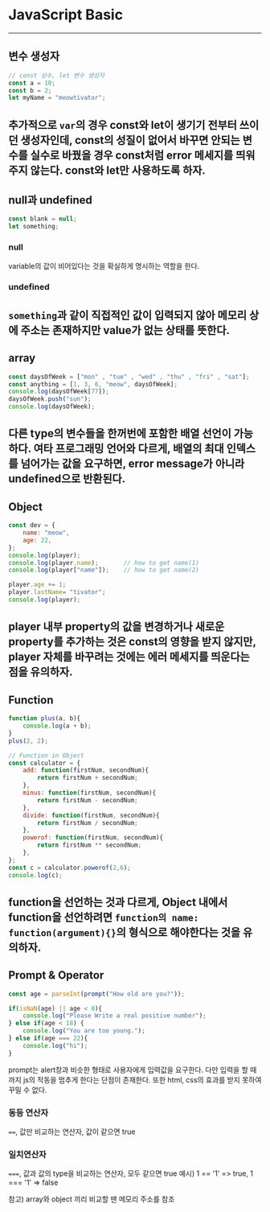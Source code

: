 # JavaScript Basic
---

## 변수 생성자
```javascript
// const 상수, let 변수 생성자
const a = 10;
const b = 2;
let myName = "meowtivator";
```
추가적으로 `var`의 경우 const와 let이 생기기 전부터 쓰이던 생성자인데, const의 성질이 없어서 바꾸면 안되는 변수를 실수로 바꿨을 경우 const처럼 error 메세지를 띄워주지 않는다. const와 let만 사용하도록 하자.
---

## null과 undefined
```javascript
const blank = null;
let something;
```
### null
variable의 값이 비어있다는 것을 확실하게 명시하는 역할을 한다.
### undefined
`something`과 같이 직접적인 값이 입력되지 않아 메모리 상에 주소는 존재하지만 value가 없는 상태를 뜻한다.
---

## array
```javascript
const daysOfWeek = ["mon" , "tue" , "wed" , "thu" , "fri" , "sat"];
const anything = [1, 3, 6, "meow", daysOfWeek];
console.log(daysOfWeek[77]);
daysOfWeek.push("sun");    
console.log(daysOfWeek);
```
다른 type의 변수들을 한꺼번에 포함한 배열 선언이 가능하다.
여타 프로그래밍 언어와 다르게, 배열의 최대 인덱스를 넘어가는 값을 요구하면, error message가 아니라 undefined으로 반환된다.
---

## Object
```javascript
const dev = {
    name: "meow",
    age: 22,
};
console.log(player);
console.log(player.name);       // how to get name(1)
console.log(player["name"]);    // how to get name(2)

player.age += 1;
player.lastName= "tivator";
console.log(player);
```
player 내부 property의 값을 변경하거나 새로운 property를 추가하는 것은 const의 영향을 받지 않지만, player 자체를 바꾸려는 것에는 에러 메세지를 띄운다는 점을 유의하자.
---

## Function
```javascript
function plus(a, b){
    console.log(a + b);
}
plus(2, 2);

// Function in Object
const calculator = {
    add: function(firstNum, secondNum){
        return firstNum + secondNum;
    },
    minus: function(firstNum, secondNum){
        return firstNum - secondNum;
    },
    divide: function(firstNum, secondNum){
        return firstNum / secondNum;
    },
    powerof: function(firstNum, secondNum){
        return firstNum ** secondNum;
    },
};
const c = calculator.powerof(2,6);
console.log(c);
```
function을 선언하는 것과 다르게, Object 내에서 function을 선언하려면 `function의 name: function(argument){}`의 형식으로 해야한다는 것을 유의하자.
---

## Prompt & Operator
```javascript
const age = parseInt(prompt("How old are you?"));

if(isNaN(age) || age < 0){
    console.log("Please Write a real positive number");
} else if(age < 18) {
    console.log("You are too young.");
} else if(age === 22){
    console.log("hi");
}
```
prompt는 alert창과 비슷한 형태로 사용자에게 입력값을 요구한다. 다만 입력을 할 때까지 js의 작동을 멈추게 한다는 단점이 존재한다. 또한 html, css의 효과를 받지 못하여 꾸밀 수 없다.
### 동등 연산자
`==`, 값만 비교하는 연산자, 값이 같으면 true
### 일치연산자
`===`, 값과 값의 type을 비교하는 연산자, 모두 같으면 true
예시) 1 == '1' => true, 1 === '1' => false

참고) array와 object 끼리 비교할 땐 메모리 주소를 참조
